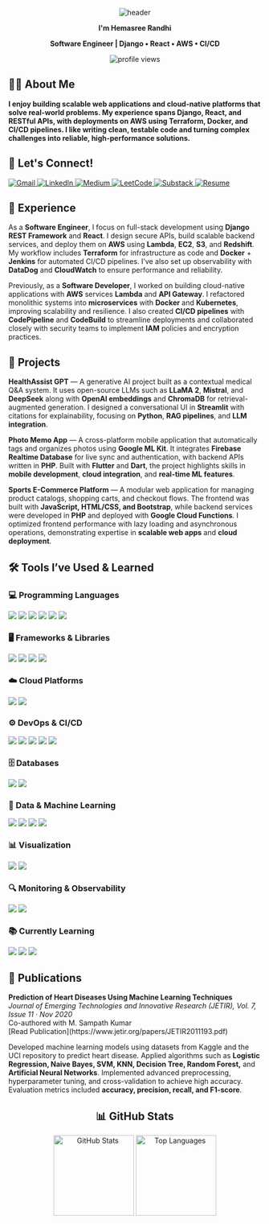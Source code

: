 <p align="center">
  <img src="https://capsule-render.vercel.app/api?type=venom&height=150&text=Hi,%20there!&fontSize=40&color=0:8871e5,100:b678c4&stroke=b678c4" alt="header"/>
</p>

<p align="center">
  <b>I'm Hemasree Randhi</b>
</p>

<p align="center">
  <b> Software Engineer | Django • React • AWS • CI/CD</b>
</p>

<p align="center">
  <img src="https://komarev.com/ghpvc/?username=hrandhi-5303&label=Profile%20Visits&color=blue&style=flat" alt="profile views" />
</p>

<h2 align="left">👩‍💻 About Me</h2>
<p align="left">
  <b> I enjoy building scalable web applications and cloud-native platforms that solve real-world problems. My experience spans Django, React, and RESTful APIs, with deployments on AWS using Terraform, Docker, and CI/CD pipelines. I like writing clean, testable code and turning complex challenges into reliable, high-performance solutions.</b>
</p>

<h2 align="left">🤝 Let's Connect!</h2>

<p align="left">
  <!-- Gmail -->
  <a href="mailto:hemasree9767@gmail.com">
    <img src="https://img.shields.io/badge/Gmail-D14836?style=for-the-badge&logo=gmail&logoColor=white" alt="Gmail"/>
  </a>

  <!-- LinkedIn -->
  <a href="https://www.linkedin.com/in/hemasree-randhi-6a4b6a7b">
    <img src="https://img.shields.io/badge/LinkedIn-0077B5?style=for-the-badge&logo=linkedin&logoColor=white" alt="LinkedIn"/>
  </a>

  <!-- Medium -->
  <a href="https://medium.com/@randhihemasree">
    <img src="https://img.shields.io/badge/Medium-12100E?style=for-the-badge&logo=medium&logoColor=white" alt="Medium"/>
  </a>

  <!-- LeetCode -->
  <a href="https://leetcode.com/hemasree_randhi">
    <img src="https://img.shields.io/badge/LeetCode-FFA116?style=for-the-badge&logo=leetcode&logoColor=white" alt="LeetCode"/>
  </a>

  <!-- Substack -->
  <a href="https://substack.com/@hemasreerandhi">
    <img src="https://img.shields.io/badge/Substack-FF6719?style=for-the-badge&logo=substack&logoColor=white" alt="Substack"/>
  </a>

  <!-- Resume -->
  <a href="https://drive.google.com/file/d/1ZAZR-hZWvAUwPYiTE3iVSL7U57kjfOH-/view?usp=sharing">
    <img src="https://img.shields.io/badge/Resume-4285F4?style=for-the-badge&logo=googledrive&logoColor=white" alt="Resume"/>
  </a>
</p>


<h2 align="left">💼 Experience</h2>

<p align="left">
As a <b>Software Engineer</b>, I focus on full-stack development using <b>Django REST Framework</b> and <b>React</b>. I design secure APIs, build scalable backend services, and deploy them on <b>AWS</b> using <b>Lambda</b>, <b>EC2</b>, <b>S3</b>, and <b>Redshift</b>. My workflow includes <b>Terraform</b> for infrastructure as code and <b>Docker</b> + <b>Jenkins</b> for automated CI/CD pipelines. I’ve also set up observability with <b>DataDog</b> and <b>CloudWatch</b> to ensure performance and reliability.
</p>

<p align="left">
Previously, as a <b>Software Developer</b>, I worked on building cloud-native applications with <b>AWS</b> services <b>Lambda</b> and <b>API Gateway</b>. I refactored monolithic systems into <b>microservices</b> with <b>Docker</b> and <b>Kubernetes</b>, improving scalability and resilience. I also created <b>CI/CD pipelines</b> with <b>CodePipeline</b> and <b>CodeBuild</b> to streamline deployments and collaborated closely with security teams to implement <b>IAM</b> policies and encryption practices.
</p>

<h2 align="left">🚀 Projects</h2>

<p align="left">
<b>HealthAssist GPT</b> — A generative AI project built as a contextual medical Q&A system. It uses open-source LLMs such as <b>LLaMA 2</b>, <b>Mistral</b>, and <b>DeepSeek</b> along with <b>OpenAI embeddings</b> and <b>ChromaDB</b> for retrieval-augmented generation. I designed a conversational UI in <b>Streamlit</b> with citations for explainability, focusing on <b>Python</b>, <b>RAG pipelines</b>, and <b>LLM integration</b>.
</p>

<p align="left">
<b>Photo Memo App</b> — A cross-platform mobile application that automatically tags and organizes photos using <b>Google ML Kit</b>. It integrates <b>Firebase Realtime Database</b> for live sync and authentication, with backend APIs written in <b>PHP</b>. Built with <b>Flutter</b> and <b>Dart</b>, the project highlights skills in <b>mobile development</b>, <b>cloud integration</b>, and <b>real-time ML features</b>.
</p>

<p align="left">
<b>Sports E-Commerce Platform</b> — A modular web application for managing product catalogs, shopping carts, and checkout flows. The frontend was built with <b>JavaScript, HTML/CSS, and Bootstrap</b>, while backend services were developed in <b>PHP</b> and deployed with <b>Google Cloud Functions</b>. I optimized frontend performance with lazy loading and asynchronous operations, demonstrating expertise in <b>scalable web apps</b> and <b>cloud deployment</b>.
</p>

<h2 align="left">🛠 Tools I’ve Used & Learned</h2>

### 💻 Programming Languages
<p align="left">
  <img src="https://img.shields.io/badge/Python-3776AB?style=for-the-badge&logo=python&logoColor=white"/>
  <img src="https://img.shields.io/badge/JavaScript-F7DF1E?style=for-the-badge&logo=javascript&logoColor=black"/>
  <img src="https://img.shields.io/badge/Java-007396?style=for-the-badge&logo=java&logoColor=white"/>
  <img src="https://img.shields.io/badge/PHP-777BB4?style=for-the-badge&logo=php&logoColor=white"/>
  <img src="https://img.shields.io/badge/Dart-0175C2?style=for-the-badge&logo=dart&logoColor=white"/>
  <img src="https://img.shields.io/badge/SQL-336791?style=for-the-badge&logo=postgresql&logoColor=white"/>
</p>

### 🖥️ Frameworks & Libraries
<p align="left">
  <img src="https://img.shields.io/badge/Django-092E20?style=for-the-badge&logo=django&logoColor=white"/>
  <img src="https://img.shields.io/badge/React-20232A?style=for-the-badge&logo=react&logoColor=61DAFB"/>
  <img src="https://img.shields.io/badge/Bootstrap-7952B3?style=for-the-badge&logo=bootstrap&logoColor=white"/>
  <img src="https://img.shields.io/badge/Flutter-02569B?style=for-the-badge&logo=flutter&logoColor=white"/>
</p>

### ☁️ Cloud Platforms
<p align="left">
  <img src="https://img.shields.io/badge/AWS-232F3E?style=for-the-badge&logo=amazon-aws&logoColor=white"/>
  <img src="https://img.shields.io/badge/GCP-4285F4?style=for-the-badge&logo=google-cloud&logoColor=white"/>
</p>

### ⚙️ DevOps & CI/CD
<p align="left">
  <img src="https://img.shields.io/badge/Docker-2496ED?style=for-the-badge&logo=docker&logoColor=white"/>
  <img src="https://img.shields.io/badge/Kubernetes-326CE5?style=for-the-badge&logo=kubernetes&logoColor=white"/>
  <img src="https://img.shields.io/badge/Terraform-7B42BC?style=for-the-badge&logo=terraform&logoColor=white"/>
  <img src="https://img.shields.io/badge/Jenkins-D24939?style=for-the-badge&logo=jenkins&logoColor=white"/>
  <img src="https://img.shields.io/badge/Git-F05032?style=for-the-badge&logo=git&logoColor=white"/>
</p>

### 🗄️ Databases
<p align="left">
  <img src="https://img.shields.io/badge/PostgreSQL-316192?style=for-the-badge&logo=postgresql&logoColor=white"/>
  <img src="https://img.shields.io/badge/MySQL-005C84?style=for-the-badge&logo=mysql&logoColor=white"/>
</p>

### 🤖 Data & Machine Learning
<p align="left">
  <img src="https://img.shields.io/badge/PyTorch-EE4C2C?style=for-the-badge&logo=pytorch&logoColor=white"/>
  <img src="https://img.shields.io/badge/TensorFlow-FF6F00?style=for-the-badge&logo=tensorflow&logoColor=white"/>
  <img src="https://img.shields.io/badge/Pandas-150458?style=for-the-badge&logo=pandas&logoColor=white"/>
  <img src="https://img.shields.io/badge/NumPy-013243?style=for-the-badge&logo=numpy&logoColor=white"/>
</p>

### 📊 Visualization
<p align="left">
  <img src="https://img.shields.io/badge/Power_BI-F2C811?style=for-the-badge&logo=powerbi&logoColor=black"/>
  <img src="https://img.shields.io/badge/Tableau-E97627?style=for-the-badge&logo=tableau&logoColor=white"/>
</p>

### 🔍 Monitoring & Observability
<p align="left">
  <img src="https://img.shields.io/badge/Datadog-632CA6?style=for-the-badge&logo=datadog&logoColor=white"/>
  <img src="https://img.shields.io/badge/Amazon_CloudWatch-FF4F8B?style=for-the-badge&logo=amazoncloudwatch&logoColor=white"/>
</p>

### 📚 Currently Learning
<p align="left">
  <img src="https://img.shields.io/badge/Spring_Boot-6DB33F?style=for-the-badge&logo=springboot&logoColor=white"/>
  <img src="https://img.shields.io/badge/PySpark-E25A1C?style=for-the-badge&logo=apachespark&logoColor=white"/>
  <img src="https://img.shields.io/badge/Generative_AI-4285F4?style=for-the-badge&logo=google&logoColor=white"/>
</p>

<h2 align="left">📑 Publications</h2>

<p align="left">
<b>Prediction of Heart Diseases Using Machine Learning Techniques</b><br/>
<i>Journal of Emerging Technologies and Innovative Research (JETIR), Vol. 7, Issue 11 · Nov 2020</i><br/>
Co-authored with M. Sampath Kumar<br/>
[Read Publication](https://www.jetir.org/papers/JETIR2011193.pdf)
</p>

<p align="left">
Developed machine learning models using datasets from Kaggle and the UCI repository to predict heart disease.  
Applied algorithms such as <b>Logistic Regression, Naive Bayes, SVM, KNN, Decision Tree, Random Forest,</b> and <b>Artificial Neural Networks</b>.  
Implemented advanced preprocessing, hyperparameter tuning, and cross-validation to achieve high accuracy.  
Evaluation metrics included <b>accuracy, precision, recall, and F1-score</b>.  

</p>

<h2 align="center">📊 GitHub Stats</h2>

<p align="center">
  <img src="https://github-readme-stats.vercel.app/api?username=hrandhi-5303&show_icons=true&theme=radical" alt="GitHub Stats" height="160"/>
  <img src="https://github-readme-stats.vercel.app/api/top-langs/?username=hrandhi-5303&layout=compact&theme=radical" alt="Top Languages" height="160"/>
</p>





















